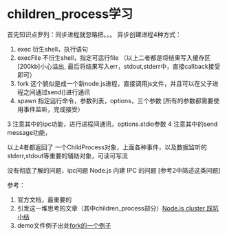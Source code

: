 # children_process学习

首先知识点罗列：同步进程就忽略把。。。
异步创建进程4种方式：
1. exec 衍生shell，执行语句
2. execFile 不衍生shell，指定可运行file （以上二者都是将结果写入缓存区[200kb]小心溢出,
最后将结果写入err，stdout,stderr中，直接callback接受即可）
3. fork 这个貌似是成一个新node.js进程，直接调用js文件，并且可以在父子进程之间通过send()进行通讯
4. spawn 指定运行命令，参数列表，options，三个参数 [所有的参数都需要使用事件监听，完成接受）

3 注意其中的ipc功能，进行进程间通讯，options.stdio参数
4 注意其中的send message功能，

以上4者都返回了 一个ChildProcess对象，上面各种事件，以及数据监听的stderr,stdout等重要的辅助对象，可读可写流

没有彻底了解的问题，ipc问题
Node.js 内建 IPC 的问题 [参考2中简述这类问题]

参考：
1. 官方文档，最重要的
2. 引发这一堆思考的文章（其中children_process部分）[Node.js cluster 踩坑小结](https://zhuanlan.zhihu.com/p/27069865)
3. demo文件例子出处[fork的一个例子](http://blog.csdn.net/chy555chy/article/details/52556318)